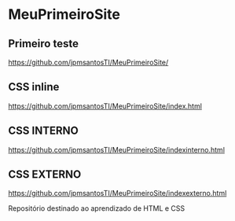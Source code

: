 # MeuPrimeiroSite

## Primeiro teste
https://github.com/jpmsantosTI/MeuPrimeiroSite/


## CSS inline
https://github.com/jpmsantosTI/MeuPrimeiroSite/index.html

## CSS INTERNO
https://github.com/jpmsantosTI/MeuPrimeiroSite/indexinterno.html

## CSS EXTERNO
https://github.com/jpmsantosTI/MeuPrimeiroSite/indexexterno.html

Repositório destinado ao aprendizado de HTML e CSS
